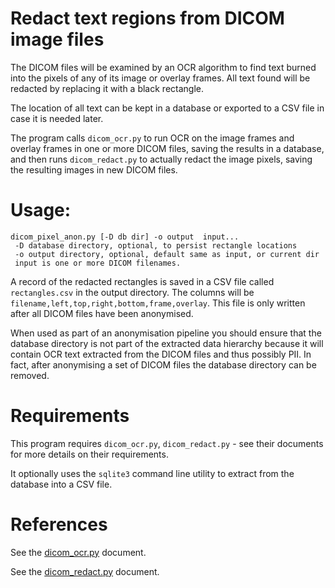 # Redact text regions from DICOM image files

The DICOM files will be examined by an OCR algorithm to find text burned
into the pixels of any of its image or overlay frames. All text found will
be redacted by replacing it with a black rectangle.

The location of all text can be kept in a database or exported to a CSV file
in case it is needed later.

The program calls `dicom_ocr.py` to run OCR on the image frames and overlay
frames in one or more DICOM files, saving the results in a database, and then runs
`dicom_redact.py` to actually redact the image pixels, saving the resulting images in
new DICOM files.

# Usage:

```
dicom_pixel_anon.py [-D db dir] -o output  input...
 -D database directory, optional, to persist rectangle locations
 -o output directory, optional, default same as input, or current dir
 input is one or more DICOM filenames.
```

A record of the redacted rectangles is saved in a CSV file called
`rectangles.csv` in the output directory. The columns will be
`filename,left,top,right,bottom,frame,overlay`. This file is only written
after all DICOM files have been anonymised.

When used as part of an anonymisation pipeline you should ensure that the
database directory is not part of the extracted data hierarchy because it will
contain OCR text extracted from the DICOM files and thus possibly PII.
In fact, after anonymising a set of DICOM files the database directory can be
removed.

# Requirements

This program requires `dicom_ocr.py`, `dicom_redact.py` - see their documents
for more details on their requirements.

It optionally uses the `sqlite3` command line utility to extract from the
database into a CSV file.

# References

See the [dicom_ocr.py](dicom_ocr.md) document.

See the [dicom_redact.py](dicom_redact.md) document.
